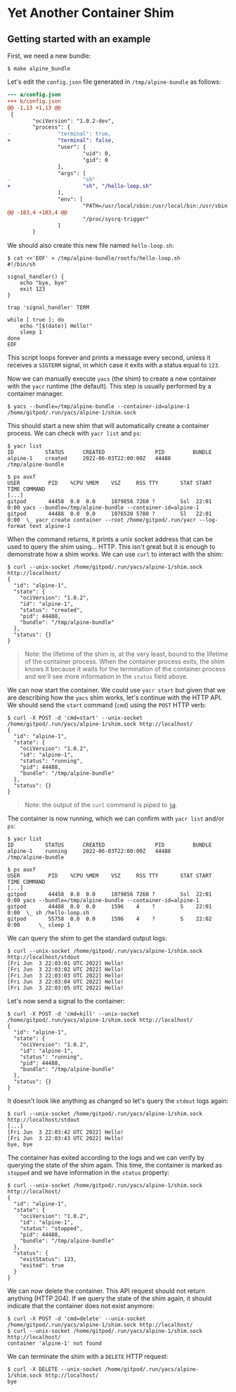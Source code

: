 # Yet Another Container Shim

## Getting started with an example

First, we need a new bundle:

```
$ make alpine_bundle
```

Let's edit the `config.json` file generated in `/tmp/alpine-bundle` as follows:

```diff
--- a/config.json
+++ b/config.json
@@ -1,13 +1,13 @@
 {
        "ociVersion": "1.0.2-dev",
        "process": {
-               "terminal": true,
+               "terminal": false,
                "user": {
                        "uid": 0,
                        "gid": 0
                },
                "args": [
-                       "sh"
+                       "sh", "/hello-loop.sh"
                ],
                "env": [
                        "PATH=/usr/local/sbin:/usr/local/bin:/usr/sbin:/usr/bin:/sbin:/bin",
@@ -183,4 +183,4 @@
                        "/proc/sysrq-trigger"
                ]
        }
```

We should also create this new file named `hello-loop.sh`:

```
$ cat <<'EOF' > /tmp/alpine-bundle/rootfs/hello-loop.sh
#!/bin/sh

signal_handler() {
    echo "bye, bye"
    exit 123
}

trap 'signal_handler' TERM

while [ true ]; do
    echo "[$(date)] Hello!"
    sleep 1
done
EOF
```

This script loops forever and prints a message every second, unless it receives a `SIGTERM` signal, in which case it exits with a status equal to `123`.

Now we can manually execute `yacs` (the shim) to create a new container with the `yacr` runtime (the default). This step is usually performed by a container manager.

```
$ yacs --bundle=/tmp/alpine-bundle --container-id=alpine-1
/home/gitpod/.run/yacs/alpine-1/shim.sock
```

This should start a new shim that will automatically create a container process. We can check with `yacr list` and `ps`:

```
$ yacr list
ID          STATUS      CREATED                PID         BUNDLE
alpine-1    created     2022-06-03T22:00:00Z   44488       /tmp/alpine-bundle

$ ps auxf
USER         PID    %CPU %MEM    VSZ     RSS TTY       STAT START   TIME COMMAND
[...]
gitpod       44458  0.0  0.0     1079856 7260 ?        Ssl  22:01   0:00 yacs --bundle=/tmp/alpine-bundle --container-id=alpine-1
gitpod       44488  0.0  0.0     1076520 5780 ?        Sl   22:01   0:00  \_ yacr create container --root /home/gitpod/.run/yacr --log-format text alpine-1
```

When the command returns, it prints a unix socket address that can be used to query the shim using... HTTP. This isn't great but it is enough to demonstrate how a shim works. We can use `curl` to interact with the shim:

```
$ curl --unix-socket /home/gitpod/.run/yacs/alpine-1/shim.sock http://localhost/
{
  "id": "alpine-1",
  "state": {
    "ociVersion": "1.0.2",
    "id": "alpine-1",
    "status": "created",
    "pid": 44488,
    "bundle": "/tmp/alpine-bundle"
  },
  "status": {}
}
```

> Note: the lifetime of the shim is, at the very least, bound to the lifetime of the container process. When the container process exits, the shim knows it because it waits for the termination of the container process and we'll see more information in the `status` field above.

We can now start the container. We could use `yacr start` but given that we are describing how the `yacs` shim works, let's continue with the HTTP API. We should send the `start` command (`cmd`) using the `POST` HTTP verb:

```
$ curl -X POST -d 'cmd=start' --unix-socket /home/gitpod/.run/yacs/alpine-1/shim.sock http://localhost/
{
  "id": "alpine-1",
  "state": {
    "ociVersion": "1.0.2",
    "id": "alpine-1",
    "status": "running",
    "pid": 44488,
    "bundle": "/tmp/alpine-bundle"
  },
  "status": {}
}
```

> Note: the output of the `curl` command is piped to [`jq`][jq].

The container is now running, which we can confirm with `yacr list` and/or `ps`:

```
$ yacr list
ID          STATUS      CREATED                PID         BUNDLE
alpine-1    running     2022-06-03T22:00:00Z   44488       /tmp/alpine-bundle

$ ps auxf
USER         PID    %CPU %MEM    VSZ     RSS TTY       STAT START   TIME COMMAND
[...]
gitpod       44458  0.0  0.0     1079856 7260 ?        Ssl  22:01   0:00 yacs --bundle=/tmp/alpine-bundle --container-id=alpine-1
gitpod       44488  0.0  0.0     1596    4    ?        S    22:01   0:00  \_ sh /hello-loop.sh
gitpod       55758  0.0  0.0     1596    4    ?        S    22:02   0:00      \_ sleep 1
```

We can query the shim to get the standard output logs:

```
$ curl --unix-socket /home/gitpod/.run/yacs/alpine-1/shim.sock http://localhost/stdout
[Fri Jun  3 22:03:01 UTC 2022] Hello!
[Fri Jun  3 22:03:02 UTC 2022] Hello!
[Fri Jun  3 22:03:03 UTC 2022] Hello!
[Fri Jun  3 22:03:04 UTC 2022] Hello!
[Fri Jun  3 22:03:05 UTC 2022] Hello!
```

Let's now send a signal to the container:

```
$ curl -X POST -d 'cmd=kill' --unix-socket /home/gitpod/.run/yacs/alpine-1/shim.sock http://localhost/
{
  "id": "alpine-1",
  "state": {
    "ociVersion": "1.0.2",
    "id": "alpine-1",
    "status": "running",
    "pid": 44488,
    "bundle": "/tmp/alpine-bundle"
  },
  "status": {}
}
```

It doesn't look like anything as changed so let's query the `stdout` logs again:

```
$ curl --unix-socket /home/gitpod/.run/yacs/alpine-1/shim.sock http://localhost/stdout
[...]
[Fri Jun  3 22:03:42 UTC 2022] Hello!
[Fri Jun  3 22:03:43 UTC 2022] Hello!
bye, bye
```

The container has exited according to the logs and we can verify by querying the state of the shim again. This time, the container is marked as `stopped` and we have information in the `status` property:

```
$ curl --unix-socket /home/gitpod/.run/yacs/alpine-1/shim.sock http://localhost/
{
  "id": "alpine-1",
  "state": {
    "ociVersion": "1.0.2",
    "id": "alpine-1",
    "status": "stopped",
    "pid": 44488,
    "bundle": "/tmp/alpine-bundle"
  },
  "status": {
    "exitStatus": 123,
    "exited": true
  }
}
```

We can now delete the container. This API request should not return anything (HTTP 204). If we query the state of the shim again, it should indicate that the container does not exist anymore:

```
$ curl -X POST -d 'cmd=delete' --unix-socket /home/gitpod/.run/yacs/alpine-1/shim.sock http://localhost/
$ curl --unix-socket /home/gitpod/.run/yacs/alpine-1/shim.sock http://localhost/
container 'alpine-1' not found
```

We can terminate the shim with a `DELETE` HTTP request:

```
$ curl -X DELETE --unix-socket /home/gitpod/.run/yacs/alpine-1/shim.sock http://localhost/
bye
```

[jq]: https://stedolan.github.io/jq/
